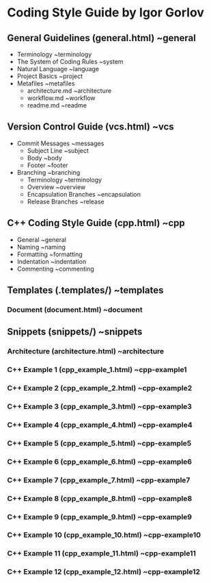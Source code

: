 # Coding Style Guide by Igor Gorlov

## General Guidelines (general.html) ~general

-   Terminology ~terminology
-   The System of Coding Rules ~system
-   Natural Language ~language
-   Project Basics ~project
-   Metafiles ~metafiles
    -   architecture.md ~architecture
    -   workflow.md ~workflow
    -   readme.md ~readme

## Version Control Guide (vcs.html) ~vcs

-   Commit Messages ~messages
    -   Subject Line ~subject
    -   Body ~body
    -   Footer ~footer
-   Branching ~branching
    -   Terminology ~terminology
    -   Overview ~overview
    -   Encapsulation Branches ~encapsulation
    -   Release Branches ~release

## C++ Coding Style Guide (cpp.html) ~cpp

-   General ~general
-   Naming ~naming
-   Formatting ~formatting
-   Indentation ~indentation
-   Commenting ~commenting

## Templates (.templates/) ~templates

### Document (document.html) ~document

## Snippets (snippets/) ~snippets

### Architecture (architecture.html) ~architecture

### C++ Example 1 (cpp_example_1.html) ~cpp-example1

### C++ Example 2 (cpp_example_2.html) ~cpp-example2

### C++ Example 3 (cpp_example_3.html) ~cpp-example3

### C++ Example 4 (cpp_example_4.html) ~cpp-example4

### C++ Example 5 (cpp_example_5.html) ~cpp-example5

### C++ Example 6 (cpp_example_6.html) ~cpp-example6

### C++ Example 7 (cpp_example_7.html) ~cpp-example7

### C++ Example 8 (cpp_example_8.html) ~cpp-example8

### C++ Example 9 (cpp_example_9.html) ~cpp-example9

### C++ Example 10 (cpp_example_10.html) ~cpp-example10

### C++ Example 11 (cpp_example_11.html) ~cpp-example11

### C++ Example 12 (cpp_example_12.html) ~cpp-example12
